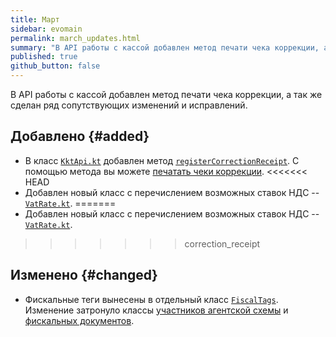 ```yaml
---
title: Март
sidebar: evomain
permalink: march_updates.html
summary: "В API работы с кассой добавлен метод печати чека коррекции, а так же сделан ряд сопутствующих изменений и исправлений."
published: true
github_button: false
---
```


В API работы с кассой добавлен метод печати чека коррекции, а так же сделан ряд сопутствующих изменений и исправлений.

## Добавлено {#added}

* В класс [`KktApi.kt`](./integration-library/ru/evotor/framework/kkt/api/KktApi.html) добавлен метод [`registerCorrectionReceipt`](./integration-library/ru/evotor/framework/kkt/api/KktApi.html#isVatRate20Available-context-). С помощью метода вы можете [печатать чеки коррекции](./doc_java_correction_receipt.html).
<<<<<<< HEAD
* Добавлен новый класс с перечислением возможных ставок НДС -- [`VatRate.kt`](./integration-library/ru/evotor/framework/receipt/position/VatRate.kt).
=======
* Добавлен новый класс с перечислением возможных ставок НДС -- [`VatRate.kt`](./integration-library/ru/evotor/framework/receipt/position/VatRate.html).
>>>>>>> correction_receipt

## Изменено {#changed}

* Фискальные теги вынесены в отдельный класс [`FiscalTags`](./integration-library/ru/evotor/framework/kkt/FiscalTags.html). Изменение затронуло классы [участников агентской схемы](./integration-library/ru/evotor/framework/counterparties/collaboration/agent_scheme/package-summary.html) и [фискальных документов](./integration-library/ru/evotor/framework/FiscalDocument.html).
